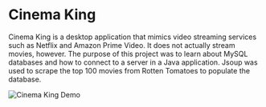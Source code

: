 # Cinema King 
Cinema King is a desktop application that mimics video streaming services such as Netflix and Amazon Prime Video. It does not actually stream movies, however. The purpose of this project was to learn about MySQL databases and how to connect to a server in a Java application. Jsoup was used to scrape the top 100 movies from Rotten Tomatoes to populate the database. 

![Cinema King Demo](cinemaKingShort.gif)
